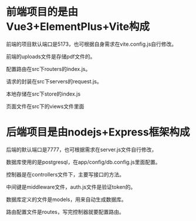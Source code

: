 # 前端项目的是由Vue3+ElementPlus+Vite构成

前端的项目默认端口是5173，也可根据自身需求在vite.config.js自行修改。

前端的uploads文件是存储pdf文件的。

配置路由在src下routers的index.js。

请求的封装在src下servers的request.js。

本地存储在src下store的index.js

页面文件在src下的views文件里面



# 后端项目是由nodejs+Express框架构成

后端的默认端口是7777，也可根据需求在server.js文件自行修改，

数据库使用的是postgresql，在app/config/db.config.js里面配置。

控制器是在controllers文件下，主要写接口的方法。

中间键是middleware文件，auth.js文件是验证token的。

数据库定义的文件是models，用来自动生成数据库。

路由配置文件是routes，写完控制器就要配置路由。



